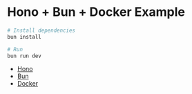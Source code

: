 # Hono + Bun + Docker Example

```sh
# Install dependencies
bun install

# Run
bun run dev
```

- [Hono](https://hono.dev/)
- [Bun](https://bun.sh/)
- [Docker](https://www.docker.com/)
